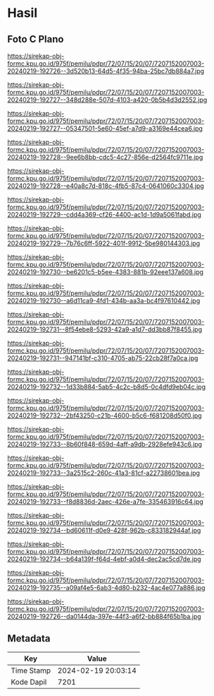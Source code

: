 # Hasil

## Foto C Plano

https://sirekap-obj-formc.kpu.go.id/975f/pemilu/pdpr/72/07/15/20/07/7207152007003-20240219-192726--3d520b13-64d5-4f35-94ba-25bc7db884a7.jpg

https://sirekap-obj-formc.kpu.go.id/975f/pemilu/pdpr/72/07/15/20/07/7207152007003-20240219-192727--348d288e-507d-4103-a420-0b5b4d3d2552.jpg

https://sirekap-obj-formc.kpu.go.id/975f/pemilu/pdpr/72/07/15/20/07/7207152007003-20240219-192727--05347501-5e60-45ef-a7d9-a3169e44cea6.jpg

https://sirekap-obj-formc.kpu.go.id/975f/pemilu/pdpr/72/07/15/20/07/7207152007003-20240219-192728--9ee6b8bb-cdc5-4c27-856e-d2564fc9711e.jpg

https://sirekap-obj-formc.kpu.go.id/975f/pemilu/pdpr/72/07/15/20/07/7207152007003-20240219-192728--e40a8c7d-818c-4fb5-87c4-0641060c3304.jpg

https://sirekap-obj-formc.kpu.go.id/975f/pemilu/pdpr/72/07/15/20/07/7207152007003-20240219-192729--cdd4a369-cf26-4400-ac1d-1d9a5061fabd.jpg

https://sirekap-obj-formc.kpu.go.id/975f/pemilu/pdpr/72/07/15/20/07/7207152007003-20240219-192729--7b76c6ff-5922-401f-9912-5be980144303.jpg

https://sirekap-obj-formc.kpu.go.id/975f/pemilu/pdpr/72/07/15/20/07/7207152007003-20240219-192730--be6201c5-b5ee-4383-881b-92eee137a608.jpg

https://sirekap-obj-formc.kpu.go.id/975f/pemilu/pdpr/72/07/15/20/07/7207152007003-20240219-192730--a6d11ca9-4fd1-434b-aa3a-bc4f97610442.jpg

https://sirekap-obj-formc.kpu.go.id/975f/pemilu/pdpr/72/07/15/20/07/7207152007003-20240219-192731--8f54ebe8-5293-42a9-a1d7-dd3bb87f8455.jpg

https://sirekap-obj-formc.kpu.go.id/975f/pemilu/pdpr/72/07/15/20/07/7207152007003-20240219-192731--947141bf-c310-4705-ab75-22cb28f7a0ca.jpg

https://sirekap-obj-formc.kpu.go.id/975f/pemilu/pdpr/72/07/15/20/07/7207152007003-20240219-192732--1d33b884-5ab5-4c2c-b8d5-0c4dfd9eb04c.jpg

https://sirekap-obj-formc.kpu.go.id/975f/pemilu/pdpr/72/07/15/20/07/7207152007003-20240219-192732--2bf43250-c21b-4600-b5c6-f681208d50f0.jpg

https://sirekap-obj-formc.kpu.go.id/975f/pemilu/pdpr/72/07/15/20/07/7207152007003-20240219-192733--8b60f848-659d-4aff-a9db-2928efe943c6.jpg

https://sirekap-obj-formc.kpu.go.id/975f/pemilu/pdpr/72/07/15/20/07/7207152007003-20240219-192733--3a2515c2-260c-41a3-81cf-a22738601bea.jpg

https://sirekap-obj-formc.kpu.go.id/975f/pemilu/pdpr/72/07/15/20/07/7207152007003-20240219-192733--f8d8836d-2aec-426e-a7fe-335463916c64.jpg

https://sirekap-obj-formc.kpu.go.id/975f/pemilu/pdpr/72/07/15/20/07/7207152007003-20240219-192734--bd60611f-d0e9-428f-962b-c833182944af.jpg

https://sirekap-obj-formc.kpu.go.id/975f/pemilu/pdpr/72/07/15/20/07/7207152007003-20240219-192734--b64a139f-f64d-4ebf-a0d4-dec2ac5cd7de.jpg

https://sirekap-obj-formc.kpu.go.id/975f/pemilu/pdpr/72/07/15/20/07/7207152007003-20240219-192735--a09af4e5-6ab3-4d80-b232-4ac4e077a886.jpg

https://sirekap-obj-formc.kpu.go.id/975f/pemilu/pdpr/72/07/15/20/07/7207152007003-20240219-192726--da0144da-397e-44f3-a6f2-bb884f65b1ba.jpg


## Metadata

| Key        | Value               |
| ---------- | ------------------- |
| Time Stamp | 2024-02-19 20:03:14 |
| Kode Dapil | 7201                |



